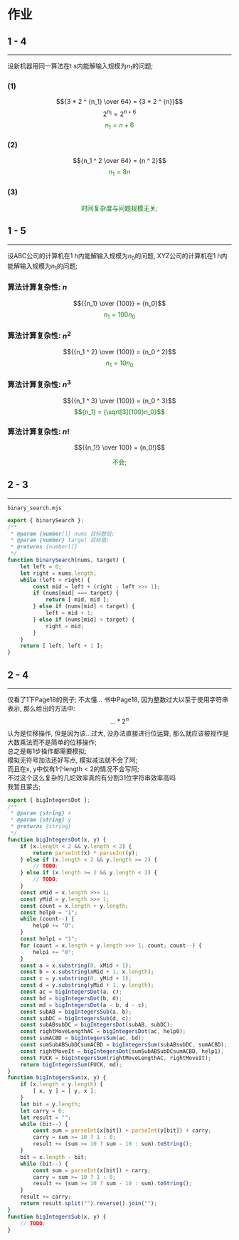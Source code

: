 #   作业

##  1 - 4
***
设新机器用同一算法在t s内能解输入规模为$n_1$的问题;

### (1)
$${3 * 2 ^ {n_1} \over 64} = {3 * 2 ^ {n}}$$
$${2 ^ {n_1}} = {2 ^ {n + 6}}$$
<font color="green">$${n_1} = {n + 6}$$</font>

### (2)
$${n_1 ^ 2 \over 64} = {n ^ 2}$$
<font color="green">$${n_1} = {8n}$$</font>

### (3)
<center><font color="green">时间复杂度与问题规模无关;</font></center>

##  1 - 5
***
设ABC公司的计算机在1 h内能解输入规模为$n_0$的问题, XYZ公司的计算机在1 h内能解输入规模为$n_1$的问题;

### 算法计算复杂性: $n$
$${{n_1} \over {100}} = {n_0}$$
<font color="green">$${n_1} = {100n_0}$$</font>

### 算法计算复杂性: $n ^ 2$
$${{n_1 ^ 2} \over {100}} = {n_0 ^ 2}$$
<font color="green">$${n_1} = {10n_0}$$</font>

### 算法计算复杂性: $n ^ 3$
$${{n_1 ^ 3} \over {100}} = {n_0 ^ 3}$$
<font color="green">$${n_1} = {\sqrt[3]{100}n_0}$$</font>

### 算法计算复杂性: $n!$
$${{n_1!} \over 100} = {n_0!}$$
<center><font color="green">不会;</font></center>

##  2 - 3
***
```binary_search.mjs```
``` javascript []
export { binarySearch };
/**
 * @param {number[]} nums 目标数组;
 * @param {number} target 目标值;
 * @returns {number[]}
 */
function binarySearch(nums, target) {
    let left = 0;
    let right = nums.length;
    while (left < right) {
        const mid = left + (right - left >>> 1);
        if (nums[mid] === target) {
            return [ mid, mid ];
        } else if (nums[mid] < target) {
            left = mid + 1;
        } else if (nums[mid] > target) {
            right = mid;
        }
    }
    return [ left, left + 1 ];
}

```

##  2 - 4
***
仅看了1下Page18的例子;
不太懂...
书中Page18, 因为整数过大以至于使用字符串表示, 那么给出的方法中:
$$... * 2 ^ n$$
认为是位移操作, 但是因为该$...$过大, 没办法直接进行位运算, 那么就应该被视作是大数乘法而不是简单的位移操作;<br>
总之是每1步操作都需要模拟;<br>
模拟无符号加法还好写点, 模拟减法就不会了阿;<br>
而且在x, y中仅有1个length < 2的情况不会写阿;<br>
不过这个这么复杂的几坨效率真的有分割31位字符串效率高吗<br>
我暂且蒙古;
``` javascript []
export { bigIntegersDot };
/**
 * @param {string} x
 * @param {string} y
 * @returns {string}
 */
function bigIntegersDot(x, y) {
    if (x.length < 2 && y.length < 2) {
        return parseInt(x) * parseInt(y);
    } else if (x.length < 2 && y.length >= 2) {
        // TODO;
    } else if (x.length >= 2 && y.length < 2) {
        // TODO;
    }
    const xMid = x.length >>> 1;
    const yMid = y.length >>> 1;
    const count = x.length + y.length;
    const help0 = "1";
    while (count--) {
        help0 += "0";
    }
    const help1 = "1";
    for (count = x.length + y.length >>> 1; count; count--) {
        help1 += "0";
    }
    const a = x.substring(0, xMid + 1);
    const b = x.substring(xMid + 1, x.length);
    const c = y.substring(0, yMid + 1);
    const d = y.substring(yMid + 1, y.length);
    const ac = bigIntegersDot(a, c);
    const bd = bigIntegersDot(b, d);
    const md = bigIntegersDot(a - b, d - c);
    const subAB = bigIntegersSub(a, b);
    const subDC = bigIntegersSub(d, c);
    const subABsubDC = bigIntegersDot(subAB, subDC);
    const rightMoveLengthAC = bigIntegersDot(ac, help0);
    const sumACBD = bigIntegersSum(ac, bd);
    const sumSubABSubDCsumACBD = bigIntegersSum(subABsubDC, sumACBD);
    const rightMoveIt = bigIntegersDot(sumSubABSubDCsumACBD, help1);
    const FUCK = bigIntegersSum(rightMoveLengthAC, rightMoveIt);
    return bigIntegersSum(FUCK, md);
}
function bigIntegersSum(x, y) {
    if (x.length < y.length) {
        [ x, y ] = [ y, x ];
    }
    let bit = y.length;
    let carry = 0;
    let result = "";
    while (bit--) {
        const sum = parseInt(x[bit]) + parseInt(y[bit]) + carry;
        carry = sum >= 10 ? 1 : 0;
        result += (sum >= 10 ? sum - 10 : sum).toString();
    }
    bit = x.length - bit;
    while (bit--) {
        const sum = parseInt(x[bit]) + carry;
        carry = sum >= 10 ? 1 : 0;
        result += (sum >= 10 ? sum - 10 : sum).toString();
    }
    result += carry;
    return result.split("").reverse().join("");
}
function bigIntegersSub(x, y) {
    // TODO;
}

```
